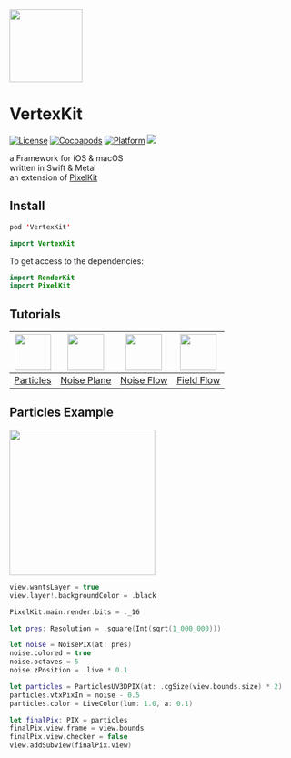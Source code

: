 <img src="https://github.com/hexagons/pixels-3d/raw/master/Assets/Pixels-3D_logo_1k_bg.png" width="128"/>

# VertexKit

[![License](https://img.shields.io/cocoapods/l/VertexKit.svg)](https://github.com/hexagons/VertexKit/blob/master/LICENSE)
[![Cocoapods](https://img.shields.io/cocoapods/v/VertexKit.svg)](http://cocoapods.org/pods/VertexKit)
[![Platform](https://img.shields.io/cocoapods/p/VertexKit.svg)](http://cocoapods.org/pods/VertexKit)
<img src="https://img.shields.io/badge/in-swift5.0-orange.svg">

a Framework for iOS & macOS<br>
written in Swift & Metal<br>
an extension of [PixelKit](https://github.com/hexagons/pixelkit)<br>

## Install

~~~~swift
pod 'VertexKit'
~~~~

~~~~swift
import VertexKit
~~~~

To get access to the dependencies:

~~~~swift
import RenderKit
import PixelKit
~~~~

## Tutorials

| <img src="http://blog.hexagons.se/wp-content/uploads/2019/05/vertexkit-particle-noise.png" width="64"/> | <img src="http://pixelkit.net/demos/particle-noise-plane/pixelkit--particle-noise-plane.png" width="64"/> | <img src="http://pixelkit.net/demos/particle-noise-flow/pixelkit--particle-noise-flow.png" width="64"/> | <img src="http://pixelkit.net/demos/particle-field-flow/pixelkit--particle-field-flow.png" width="64"/> |
| --- | --- | --- | --- |
| [Particles](http://blog.hexagons.se/blog/particles-in-vertexkit-pixelkit/) | [Noise Plane](http://pixelkit.net/demos/particle-noise-plane/)  | [Noise Flow](http://pixelkit.net/demos/particle-noise-flow/) | [Field Flow](http://pixelkit.net/demos/particle-field-flow/) |

## Particles Example

<img src="https://github.com/hexagons/VertexKit/blob/master/Assets/Images/vertexkit-particle-noise.png?raw=true" width="256"/>

```swift
view.wantsLayer = true
view.layer!.backgroundColor = .black

PixelKit.main.render.bits = ._16

let pres: Resolution = .square(Int(sqrt(1_000_000)))

let noise = NoisePIX(at: pres)
noise.colored = true
noise.octaves = 5
noise.zPosition = .live * 0.1

let particles = ParticlesUV3DPIX(at: .cgSize(view.bounds.size) * 2)
particles.vtxPixIn = noise - 0.5
particles.color = LiveColor(lum: 1.0, a: 0.1)

let finalPix: PIX = particles
finalPix.view.frame = view.bounds
finalPix.view.checker = false
view.addSubview(finalPix.view)
```
